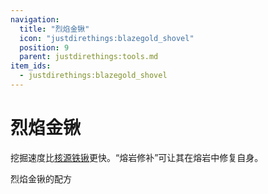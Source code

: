 ```yaml
---
navigation:
  title: "烈焰金锹"
  icon: "justdirethings:blazegold_shovel"
  position: 9
  parent: justdirethings:tools.md
item_ids:
  - justdirethings:blazegold_shovel
---
```


# 烈焰金锹

挖掘速度比[核源铁锹](./tool_ferricore_shovel.md)更快。“熔岩修补”可让其在熔岩中修复自身。

烈焰金锹的配方

<Recipe id="justdirethings:blazegold_shovel" />


